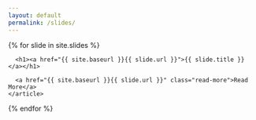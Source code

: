 ```yaml
---
layout: default
permalink: /slides/
---
```


<div class="slides">
  {% for slide in site.slides %}
    <article class="slide">

      <h1><a href="{{ site.baseurl }}{{ slide.url }}">{{ slide.title }}</a></h1>

      <a href="{{ site.baseurl }}{{ slide.url }}" class="read-more">Read More</a>
    </article>
  {% endfor %}
</div>
